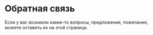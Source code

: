 
# Обратная связь
Если у вас возникли какие-то вопросы, предложения, пожелания, можете оставить их на этой странице.